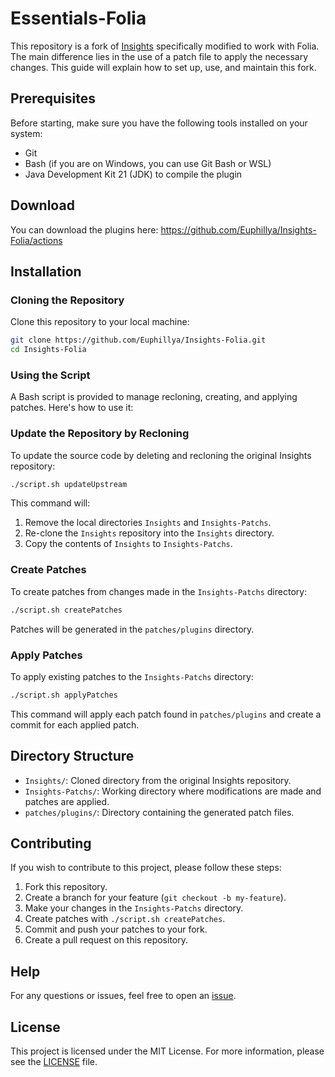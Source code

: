 # Essentials-Folia

This repository is a fork of [Insights](https://github.com/InsightsPlugin/Insights) specifically modified to work with Folia. The main difference lies in the use of a patch file to apply the necessary changes. This guide will explain how to set up, use, and maintain this fork.

## Prerequisites

Before starting, make sure you have the following tools installed on your system:

- Git
- Bash (if you are on Windows, you can use Git Bash or WSL)
- Java Development Kit 21 (JDK) to compile the plugin

## Download

You can download the plugins here: https://github.com/Euphillya/Insights-Folia/actions

## Installation

### Cloning the Repository

Clone this repository to your local machine:

```bash
git clone https://github.com/Euphillya/Insights-Folia.git
cd Insights-Folia
```

### Using the Script

A Bash script is provided to manage recloning, creating, and applying patches. Here's how to use it:

### Update the Repository by Recloning

To update the source code by deleting and recloning the original Insights repository:

```bash
./script.sh updateUpstream
```

This command will:
1. Remove the local directories `Insights` and `Insights-Patchs`.
2. Re-clone the `Insights` repository into the `Insights` directory.
3. Copy the contents of `Insights` to `Insights-Patchs`.

### Create Patches

To create patches from changes made in the `Insights-Patchs` directory:

```bash
./script.sh createPatches
```

Patches will be generated in the `patches/plugins` directory.

### Apply Patches

To apply existing patches to the `Insights-Patchs` directory:

```bash
./script.sh applyPatches
```

This command will apply each patch found in `patches/plugins` and create a commit for each applied patch.

## Directory Structure

- `Insights/`: Cloned directory from the original Insights repository.
- `Insights-Patchs/`: Working directory where modifications are made and patches are applied.
- `patches/plugins/`: Directory containing the generated patch files.

## Contributing

If you wish to contribute to this project, please follow these steps:

1. Fork this repository.
2. Create a branch for your feature (`git checkout -b my-feature`).
3. Make your changes in the `Insights-Patchs` directory.
4. Create patches with `./script.sh createPatches`.
5. Commit and push your patches to your fork.
6. Create a pull request on this repository.

## Help

For any questions or issues, feel free to open an [issue](https://github.com/Euphillya/Insights-Folia/issues).

## License

This project is licensed under the MIT License. For more information, please see the [LICENSE](LICENSE) file.